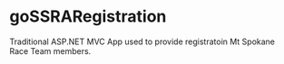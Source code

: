 # goSSRARegistration

Traditional ASP.NET MVC App used to provide registratoin Mt Spokane Race Team members.
